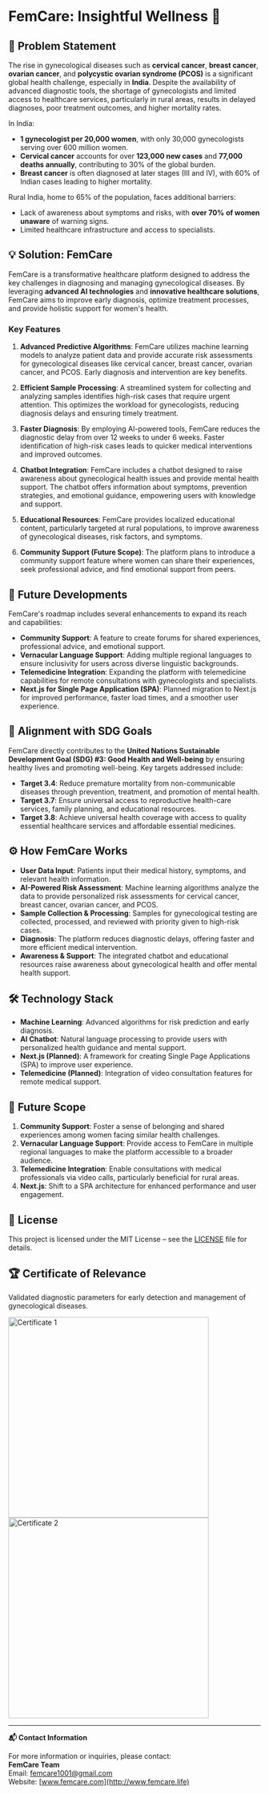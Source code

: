 # FemCare: Insightful Wellness 🌸

## 🚨 Problem Statement

The rise in gynecological diseases such as **cervical cancer**, **breast cancer**, **ovarian cancer**, and **polycystic ovarian syndrome (PCOS)** is a significant global health challenge, especially in **India**. Despite the availability of advanced diagnostic tools, the shortage of gynecologists and limited access to healthcare services, particularly in rural areas, results in delayed diagnoses, poor treatment outcomes, and higher mortality rates.

In India:
- **1 gynecologist per 20,000 women**, with only 30,000 gynecologists serving over 600 million women.
- **Cervical cancer** accounts for over **123,000 new cases** and **77,000 deaths annually**, contributing to 30% of the global burden.
- **Breast cancer** is often diagnosed at later stages (III and IV), with 60% of Indian cases leading to higher mortality.

Rural India, home to 65% of the population, faces additional barriers:
- Lack of awareness about symptoms and risks, with **over 70% of women unaware** of warning signs.
- Limited healthcare infrastructure and access to specialists.

## 💡 Solution: FemCare

FemCare is a transformative healthcare platform designed to address the key challenges in diagnosing and managing gynecological diseases. By leveraging **advanced AI technologies** and **innovative healthcare solutions**, FemCare aims to improve early diagnosis, optimize treatment processes, and provide holistic support for women's health.

### Key Features

1. **Advanced Predictive Algorithms**: FemCare utilizes machine learning models to analyze patient data and provide accurate risk assessments for gynecological diseases like cervical cancer, breast cancer, ovarian cancer, and PCOS. Early diagnosis and intervention are key benefits.

2. **Efficient Sample Processing**: A streamlined system for collecting and analyzing samples identifies high-risk cases that require urgent attention. This optimizes the workload for gynecologists, reducing diagnosis delays and ensuring timely treatment.

3. **Faster Diagnosis**: By employing AI-powered tools, FemCare reduces the diagnostic delay from over 12 weeks to under 6 weeks. Faster identification of high-risk cases leads to quicker medical interventions and improved outcomes.

4. **Chatbot Integration**: FemCare includes a chatbot designed to raise awareness about gynecological health issues and provide mental health support. The chatbot offers information about symptoms, prevention strategies, and emotional guidance, empowering users with knowledge and support.

5. **Educational Resources**: FemCare provides localized educational content, particularly targeted at rural populations, to improve awareness of gynecological diseases, risk factors, and symptoms. 

6. **Community Support (Future Scope)**: The platform plans to introduce a community support feature where women can share their experiences, seek professional advice, and find emotional support from peers.

## 🔮 Future Developments

FemCare's roadmap includes several enhancements to expand its reach and capabilities:

- **Community Support**: A feature to create forums for shared experiences, professional advice, and emotional support.
- **Vernacular Language Support**: Adding multiple regional languages to ensure inclusivity for users across diverse linguistic backgrounds.
- **Telemedicine Integration**: Expanding the platform with telemedicine capabilities for remote consultations with gynecologists and specialists.
- **Next.js for Single Page Application (SPA)**: Planned migration to Next.js for improved performance, faster load times, and a smoother user experience.

## 🎯 Alignment with SDG Goals

FemCare directly contributes to the **United Nations Sustainable Development Goal (SDG) #3: Good Health and Well-being** by ensuring healthy lives and promoting well-being. Key targets addressed include:

- **Target 3.4**: Reduce premature mortality from non-communicable diseases through prevention, treatment, and promotion of mental health.
- **Target 3.7**: Ensure universal access to reproductive health-care services, family planning, and educational resources.
- **Target 3.8**: Achieve universal health coverage with access to quality essential healthcare services and affordable essential medicines.

## ⚙️ How FemCare Works

- **User Data Input**: Patients input their medical history, symptoms, and relevant health information.
- **AI-Powered Risk Assessment**: Machine learning algorithms analyze the data to provide personalized risk assessments for cervical cancer, breast cancer, ovarian cancer, and PCOS.
- **Sample Collection & Processing**: Samples for gynecological testing are collected, processed, and reviewed with priority given to high-risk cases.
- **Diagnosis**: The platform reduces diagnostic delays, offering faster and more efficient medical intervention.
- **Awareness & Support**: The integrated chatbot and educational resources raise awareness about gynecological health and offer mental health support.

## 🛠️ Technology Stack

- **Machine Learning**: Advanced algorithms for risk prediction and early diagnosis.
- **AI Chatbot**: Natural language processing to provide users with personalized health guidance and mental support.
- **Next.js (Planned)**: A framework for creating Single Page Applications (SPA) to improve user experience.
- **Telemedicine (Planned)**: Integration of video consultation features for remote medical support.

## 🚀 Future Scope

1. **Community Support**: Foster a sense of belonging and shared experiences among women facing similar health challenges.
2. **Vernacular Language Support**: Provide access to FemCare in multiple regional languages to make the platform accessible to a broader audience.
3. **Telemedicine Integration**: Enable consultations with medical professionals via video calls, particularly beneficial for rural areas.
4. **Next.js**: Shift to a SPA architecture for enhanced performance and user engagement.

## 📜 License

This project is licensed under the MIT License – see the [LICENSE](LICENSE) file for details.

## 🏆 Certificate of Relevance

Validated diagnostic parameters for early detection and management of gynecological diseases.

<p align="left">
  <img src="https://femcare.life/Static/img/Page%201.jpg" alt="Certificate 1" width="400"/>
  <img src="https://femcare.life/Static/img/Page%202.jpg" alt="Certificate 2" width="400"/>
</p>

---

**📬 Contact Information**

For more information or inquiries, please contact:  
**FemCare Team**  
Email: femcare1001@gmail.com  
Website: [www.femcare.com](http://www.femcare.life)
